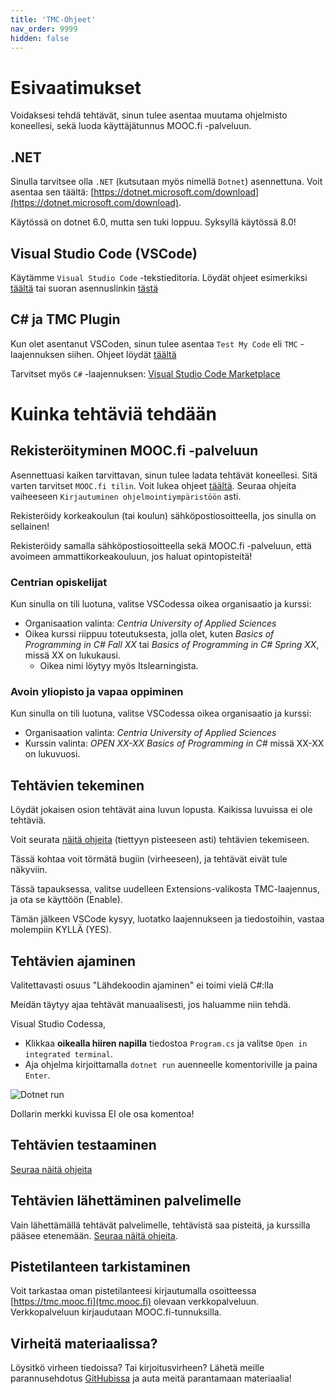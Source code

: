 ```yaml
---
title: 'TMC-Ohjeet'
nav_order: 9999
hidden: false
---
```


# Esivaatimukset

Voidaksesi tehdä tehtävät, sinun tulee asentaa muutama ohjelmisto koneellesi, sekä luoda käyttäjätunnus MOOC.fi -palveluun.

## .NET
Sinulla tarvitsee olla `.NET` (kutsutaan myös nimellä `Dotnet`) asennettuna. Voit asentaa sen täältä: [https://dotnet.microsoft.com/download](https://dotnet.microsoft.com/download). 

<Note>Käytössä on dotnet 6.0, mutta sen tuki loppuu. Syksyllä käytössä 8.0!</Note>

## Visual Studio Code (VSCode)

Käytämme `Visual Studio Code` -tekstieditoria. Löydät ohjeet esimerkiksi [täältä](https://www.mooc.fi/installation/vscode/#VSCoden-asentaminen) tai suoran asennuslinkin [tästä](https://code.visualstudio.com/download)

## C# ja TMC Plugin

Kun olet asentanut VSCoden, sinun tulee asentaa `Test My Code` eli `TMC` -laajennuksen siihen. Ohjeet löydät [täältä](https://www.mooc.fi/installation/vscode/#TestMyCode-asentaminen)

Tarvitset myös `C#` -laajennuksen: [Visual Studio Code Marketplace](https://marketplace.visualstudio.com/items?itemName=ms-dotnettools.csharp)


# Kuinka tehtäviä tehdään

## Rekisteröityminen MOOC.fi -palveluun

Asennettuasi kaiken tarvittavan, sinun tulee ladata tehtävät koneellesi. Sitä varten tarvitset `MOOC.fi tilin`. Voit lukea ohjeet [täältä](https://www.mooc.fi/installation/vscode/#mooc.fi-tunnuksen-luominen). Seuraa ohjeita vaiheeseen `Kirjautuminen ohjelmointiympäristöön` asti.

<Note>
Rekisteröidy korkeakoulun (tai koulun) sähköpostiosoitteella, jos sinulla on sellainen!

Rekisteröidy samalla sähköpostiosoitteella sekä MOOC.fi -palveluun, että avoimeen ammattikorkeakouluun, jos haluat opintopisteitä!
</Note>

### Centrian opiskelijat

Kun sinulla on tili luotuna, valitse VSCodessa oikea organisaatio ja kurssi:
- Organisaation valinta: *Centria University of Applied Sciences*
- Oikea kurssi riippuu toteutuksesta, jolla olet, kuten *Basics of Programming in C# Fall XX* tai *Basics of Programming in C# Spring XX*, missä XX on lukukausi.
    - Oikea nimi löytyy myös Itslearningista.

### Avoin yliopisto ja vapaa oppiminen

Kun sinulla on tili luotuna, valitse VSCodessa oikea organisaatio ja kurssi:
- Organisaation valinta: *Centria University of Applied Sciences*
- Kurssin valinta: *OPEN XX-XX Basics of Programming in C#* missä XX-XX on lukuvuosi.

## Tehtävien tekeminen

Löydät jokaisen osion tehtävät aina luvun lopusta. Kaikissa luvuissa ei ole tehtäviä.

Voit seurata [näitä ohjeita](https://www.mooc.fi/installation/vscode/#ensimm%C3%A4isen-teht%C3%A4v%C3%A4n-tekeminen) (tiettyyn pisteeseen asti) tehtävien tekemiseen.


<Note>
Tässä kohtaa voit törmätä bugiin (virheeseen), ja tehtävät eivät tule näkyviin.

Tässä tapauksessa, valitse uudelleen Extensions-valikosta TMC-laajennus, ja ota se käyttöön (Enable).

Tämän jälkeen VSCode kysyy, luotatko laajennukseen ja tiedostoihin, vastaa molempiin KYLLÄ (YES).
</Note>


## Tehtävien ajaminen

<Note>
Valitettavasti osuus "Lähdekoodin ajaminen" ei toimi vielä C#:lla

Meidän täytyy ajaa tehtävät manuaalisesti, jos haluamme niin tehdä.
</Note>

Visual Studio Codessa,
* Klikkaa **oikealla hiiren napilla** tiedostoa `Program.cs` ja valitse `Open in integrated terminal`.
* Aja ohjelma kirjoittamalla `dotnet run` auenneelle komentoriville ja paina `Enter`.

![Dotnet run](https://github.com/centria/ohjelmoinnin-perusteet/raw/master/src/images/dotnet-run.png)


<Note>
Dollarin merkki kuvissa EI ole osa komentoa!
</Note>


## Tehtävien testaaminen

[Seuraa näitä ohjeita](https://www.mooc.fi/installation/vscode/#l%C3%A4hdekoodin-testaaminen)

## Tehtävien lähettäminen palvelimelle

Vain lähettämällä tehtävät palvelimelle, tehtävistä saa pisteitä, ja kurssilla pääsee etenemään. [Seuraa näitä ohjeita](https://www.mooc.fi/installation/vscode/#teht%C3%A4v%C3%A4n-l%C3%A4hett%C3%A4minen-palvelimelle).

## Pistetilanteen tarkistaminen

Voit tarkastaa oman pistetilanteesi kirjautumalla osoitteessa [https://tmc.mooc.fi](tmc.mooc.fi) olevaan verkkopalveluun. Verkkopalveluun kirjaudutaan MOOC.fi-tunnuksilla.

## Virheitä materiaalissa?

Löysitkö virheen tiedoissa? Tai kirjoitusvirheen? Lähetä meille parannusehdotus [GitHubissa](https://github.com/centria/ohjelmoinnin-perusteet/tree/master/src/content) ja auta meitä parantamaan materiaalia!